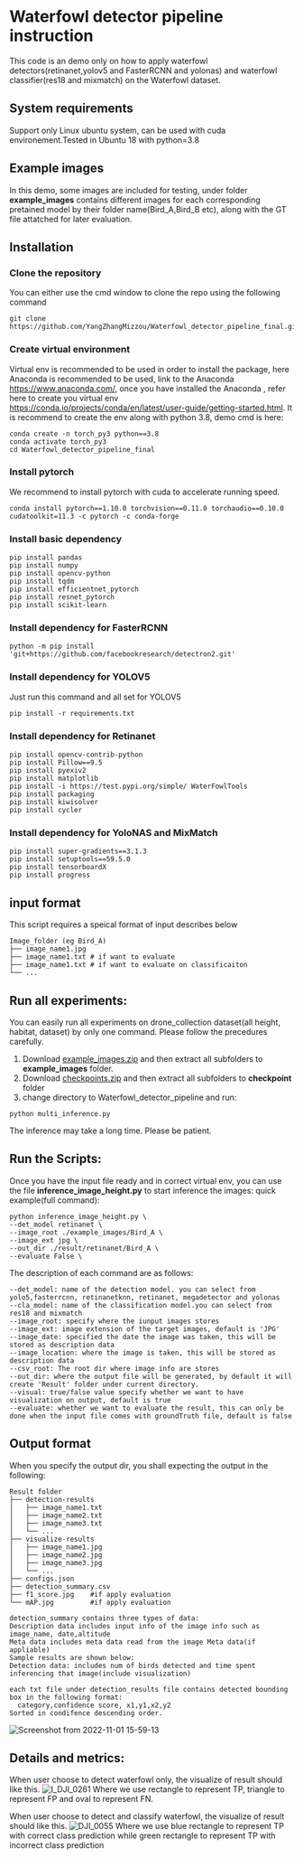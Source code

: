 # Waterfowl detector pipeline instruction

This code is an demo only on how to apply waterfowl detectors(retinanet,yolov5 and FasterRCNN and yolonas) and waterfowl classifier(res18 and mixmatch)  on the Waterfowl dataset.

## System requirements
Support only Linux ubuntu system, can be used with cuda environement.Tested in Ubuntu 18 with python=3.8

## Example images

In this demo, some images are included for testing, under folder **example_images** contains different images for each corresponding pretained model by their folder name(Bird_A,Bird_B etc), along with the GT file attatched for later evaluation.

## Installation

### Clone the repository
You can either use the cmd window to clone the repo using the following command
```
git clone https://github.com/YangZhangMizzou/Waterfowl_detector_pipeline_final.git
```

### Create virtual environment
Virtual env is recommended to be used in order to install the package, here Anaconda is recommended to be used, link to the Anaconda https://www.anaconda.com/, once you have installed the Anaconda , refer here to create you virtual env https://conda.io/projects/conda/en/latest/user-guide/getting-started.html. It is recommend to create the env along with python 3.8, demo cmd is here:

```
conda create -n torch_py3 python==3.8
conda activate torch_py3
cd Waterfowl_detector_pipeline_final
```

### Install pytorch

We recommend to install pytorch with cuda to accelerate running speed.
```
conda install pytorch==1.10.0 torchvision==0.11.0 torchaudio==0.10.0 cudatoolkit=11.3 -c pytorch -c conda-forge
```
### Install basic dependency

```
pip install pandas
pip install numpy
pip install opencv-python
pip install tqdm
pip install efficientnet_pytorch
pip install resnet_pytorch
pip install scikit-learn
```

### Install dependency for FasterRCNN

```
python -m pip install 'git+https://github.com/facebookresearch/detectron2.git'
```

### Install dependency for YOLOV5

Just run this command and all set for YOLOV5
```
pip install -r requirements.txt
```

### Install dependency for Retinanet

```
pip install opencv-contrib-python
pip install Pillow==9.5
pip install pyexiv2
pip install matplotlib
pip install -i https://test.pypi.org/simple/ WaterFowlTools
pip install packaging
pip install kiwisolver
pip install cycler
```


### Install dependency for YoloNAS and MixMatch

```
pip install super-gradients==3.1.3
pip install setuptools==59.5.0
pip install tensorboardX
pip install progress
```

## input format
This script requires a speical format of input describes below
```
Image_folder (eg Bird_A)
├── image_name1.jpg
├── image_name1.txt # if want to evaluate
├── image_name1.txt # if want to evaluate on classificaiton
└── ...
```
## Run all experiments:
You can easily run all experiments on drone_collection dataset(all height, habitat, dataset) by only one command. Please follow the precedures carefully.

1. Download [example_images.zip](https://drive.google.com/file/d/1nwzvAKL_fBVeFviAeDub3tpSmx-p_3ME/view?usp=share_link) and then extract all subfolders to **example_images** folder. 
2. Download [checkpoints.zip](https://drive.google.com/file/d/1gCochdduiTb7sxrAkGTR-DS_YZTEmbLi/view?usp=drive_link) and then extract all subfolders to **checkpoint** folder 
3. change directory to Waterfowl_detector_pipeline and run:
```
python multi_inference.py
```

The inference may take a long time. Please be patient.

## Run the Scripts:
Once you have the input file ready and in correct virtual env, you can use the file **inference_image_height.py** to start inference the images:
quick example(full command):
```
python inference_image_height.py \
--det_model retinanet \
--image_root ./example_images/Bird_A \
--image_ext jpg \
--out_dir ./result/retinanet/Bird_A \
--evaluate False \
```


The description of each command are as follows:
```
--det_model: name of the detection model. you can select from yolo5,fasterrcnn, retinanetknn, retinanet, megadetector and yolonas
--cla_model: name of the classification model.you can select from res18 and mixmatch
--image_root: specify where the iunput images stores
--image_ext: image extension of the target images, default is 'JPG'
--image_date: specified the date the image was taken, this will be stored as description data
--image_location: where the image is taken, this will be stored as description data
--csv_root: The root dir where image info are stores
--out_dir: where the output file will be generated, by default it will create 'Result' folder under current directory.
--visual: true/false value specify whether we want to have visualization on output, default is true
--evaluate: whether we want to evaluate the result, this can only be done when the input file comes with groundTruth file, default is false
```
## Output format
When you specify the output dir, you shall expecting the output in the following:
```
Result folder 
├── detection-results
│   ├── image_name1.txt
│   ├── image_name2.txt
│   ├── image_name3.txt
│   └── ...
├── visualize-results
│   ├── image_name1.jpg
│   ├── image_name2.jpg
│   ├── image_name3.jpg
│   └── ...
├── configs.json
├── detection_summary.csv
├── f1_score.jpg    #if apply evaluation
└── mAP.jpg         #if apply evaluation

detection_summary contains three types of data:
Description data includes input info of the image info such as image_name, date,altitude
Meta data includes meta data read from the image Meta data(if appliable)
Sample results are shown below:
Detection data: includes num of birds detected and time spent inferencing that image(include visualization)

each txt file under detection_results file contains detected bounding box in the following format:
  category,confidence score, x1,y1,x2,y2
Sorted in condifence descending order.
```
![Screenshot from 2022-11-01 15-59-13](https://user-images.githubusercontent.com/71574752/199340134-13dc5f02-4980-4bac-9a6a-4a5d6a04050e.png)


## Details and metrics:
When user choose to detect waterfowl only, the visualize of result should like this.
![I_DJI_0261](https://github.com/YangZhangMizzou/Waterfowl_detector_pipeline_final/assets/47132186/65b4ada5-ddce-483b-814e-e7c0d4473ffe)
Where we use rectangle to represent TP, triangle to represent FP and oval to represent FN.

When user choose to detect and classify waterfowl, the visualize of result should like this.
![DJI_0055](https://github.com/YangZhangMizzou/Waterfowl_detector_pipeline_final/assets/47132186/c5d5778b-369b-4071-a3e3-a6c41ff36cdb)
Where we use blue rectangle to represent TP with correct class prediction while green rectangle to represent TP with incorrect class prediction





